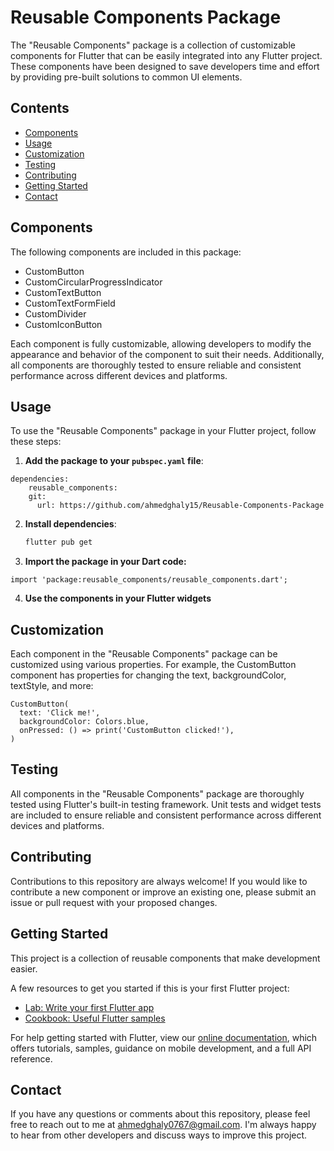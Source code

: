 # Reusable Components Package

The "Reusable Components" package is a collection of customizable components for Flutter that can be easily integrated into any Flutter project. These components have been designed to save developers time and effort by providing pre-built solutions to common UI elements.

## Contents

- [Components](#components)
- [Usage](#usage)
- [Customization](#customization)
- [Testing](#testing)
- [Contributing](#contributing)
- [Getting Started](#getting-started)
- [Contact](#contact)

## Components

The following components are included in this package:

- CustomButton
- CustomCircularProgressIndicator
- CustomTextButton
- CustomTextFormField
- CustomDivider
- CustomIconButton

Each component is fully customizable, allowing developers to modify the appearance and behavior of the component to suit their needs. Additionally, all components are thoroughly tested to ensure reliable and consistent performance across different devices and platforms.

## Usage

To use the "Reusable Components" package in your Flutter project, follow these steps:

1. **Add the package to your `pubspec.yaml` file**:

```
dependencies:
    reusable_components:
    git:
      url: https://github.com/ahmedghaly15/Reusable-Components-Package
```

2. **Install dependencies**:

   ```bash
   flutter pub get
   ```

3. **Import the package in your Dart code:**

```
import 'package:reusable_components/reusable_components.dart';
```

4. **Use the components in your Flutter widgets**

## Customization

Each component in the "Reusable Components" package can be customized using various properties. For example, the CustomButton component has properties for changing the text, backgroundColor, textStyle, and more:

```
CustomButton(
  text: 'Click me!',
  backgroundColor: Colors.blue,
  onPressed: () => print('CustomButton clicked!'),
)
```

## Testing

All components in the "Reusable Components" package are thoroughly tested using Flutter's built-in testing framework. Unit tests and widget tests are included to ensure reliable and consistent performance across different devices and platforms.

## Contributing

Contributions to this repository are always welcome! If you would like to contribute a new component or improve an existing one, please submit an issue or pull request with your proposed changes.

## Getting Started

This project is a collection of reusable components that make development easier.

A few resources to get you started if this is your first Flutter project:

- [Lab: Write your first Flutter app](https://flutter.dev/docs/get-started/codelab)
- [Cookbook: Useful Flutter samples](https://flutter.dev/docs/cookbook)

For help getting started with Flutter, view our
[online documentation](https://flutter.dev/docs), which offers tutorials,
samples, guidance on mobile development, and a full API reference.

## Contact

If you have any questions or comments about this repository, please feel free to reach out to me at ahmedghaly0767@gmail.com. I'm always happy to hear from other developers and discuss ways to improve this project.
